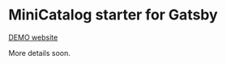 # MiniCatalog starter for Gatsby

[DEMO website](https://gatsby-starter-mini-catalog.greglobinski.com/)

More details soon.

